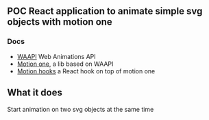 ## POC React application to animate simple svg objects with motion one
### Docs
- [WAAPI](https://developer.mozilla.org/en-US/docs/Web/API/Web_Animations_API) Web Animations API 
- [Motion one](https://motion.dev/), a lib based on WAAPI
- [Motion hooks](https://reactjsexample.com/a-react-hooks-wrapper-over-motion-one-an-animation-library/) a React hook on top of motion one

## What it does
Start animation on two svg objects at the same time 

